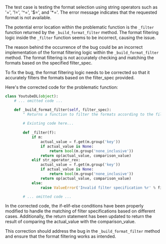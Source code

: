The test case is testing the format selection using string operators such as '=', '!=', '^=', '$=', and '*='. The error message indicates that the requested format is not available.

The potential error location within the problematic function is the `_filter` function returned by the `_build_format_filter` method. The format filtering logic inside the `_filter` function seems to be incorrect, causing the issue.

The reason behind the occurrence of the bug could be an incorrect implementation of the format filtering logic within the `_build_format_filter` method. The format filtering is not accurately checking and matching the formats based on the specified filter_spec.

To fix the bug, the format filtering logic needs to be corrected so that it accurately filters the formats based on the filter_spec provided.

Here's the corrected code for the problematic function:

```python
class YoutubeDL(object):
    # ... omitted code ...

    def _build_format_filter(self, filter_spec):
        " Returns a function to filter the formats according to the filter_spec "
    
        # Existing code here...
    
        def _filter(f):
            if m:
                actual_value = f.get(m.group('key'))
                if actual_value is None:
                    return bool(m.group('none_inclusive'))
                return op(actual_value, comparison_value)
            elif str_operator_rex:
                actual_value = f.get(m.group('key'))
                if actual_value is None:
                    return bool(m.group('none_inclusive'))
                return op(actual_value, comparison_value)
            else:
                raise ValueError('Invalid filter specification %r' % filter_spec)

        # ... omitted code ...
```

In the corrected code, the if-elif-else conditions have been properly modified to handle the matching of filter specifications based on different cases. Additionally, the return statement has been updated to return the result of comparing the actual_value with the comparison_value.

This correction should address the bug in the `_build_format_filter` method and ensure that the format filtering works as intended.